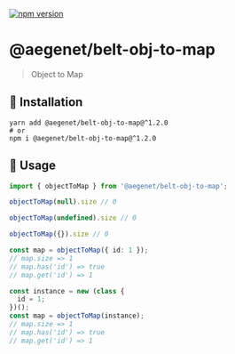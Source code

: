 [![npm version](https://img.shields.io/npm/v/@aegenet/belt-obj-to-map.svg)](https://www.npmjs.com/package/@aegenet/belt-obj-to-map)
<br>

# @aegenet/belt-obj-to-map

> Object to Map

## 💾 Installation

```shell
yarn add @aegenet/belt-obj-to-map@^1.2.0
# or
npm i @aegenet/belt-obj-to-map@^1.2.0
```

## 📝 Usage

```typescript
import { objectToMap } from '@aegenet/belt-obj-to-map';

objectToMap(null).size // 0

objectToMap(undefined).size // 0

objectToMap({}).size // 0

const map = objectToMap({ id: 1 });
// map.size => 1
// map.has('id') => true
// map.get('id') => 1

const instance = new (class {
  id = 1;
})();
const map = objectToMap(instance);
// map.size => 1
// map.has('id') => true
// map.get('id') => 1
```
